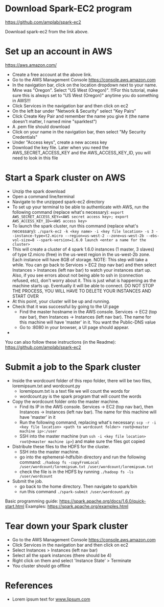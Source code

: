 # Download Spark-EC2 program

https://github.com/amplab/spark-ec2

Download spark-ec2 from the link above.


# Set up an account in AWS
https://aws.amazon.com/

* Create a free account at the above link.
* Go to the AWS Management Console https://console.aws.amazon.com
* In the navigation bar, click on the location dropdown next to your name. Mine was "Oregon". Select "US West (Oregon)". !!!For this tutorial, make sure this is always set to "US West (Oregon)" anytime you do something in AWS!!!
* Click Services in the navigation bar and then click on ec2
* On the left bar under "Network & Security" select "Key Pairs"
* Click Create Key Pair and remember the name you give it (the name doesn't matter, I named mine "sparktest")
* A .pem file should download
* Click on your name in the navigation bar, then select "My Security Credentials"
* Under "Access keys", create a new access key
* Download the key file. Later when you need the AWS_SECRET_ACCESS_KEY and the AWS_ACCESS_KEY_ID, you will need to look in this file


# Start a Spark cluster on AWS

* Unzip the spark download
* Open a command line/terminal
* Navigate to the unzipped spark-ec2 directory
* To set up your terminal to be able to authenticate with AWS, run the following command (replace what's necessary): `export AWS_SECRET_ACCESS_KEY=<AWS secret access key>; export AWS_ACCESS_KEY_ID=<AWS access key>`
* To launch the spark cluster, run this command (replace what's necessary): `./spark-ec2 -k <key name> -i <key file location> -s 3 --instance-type=t2.micro --region=us-west-2 --zone=us-west-2b --ebs-vol-size=8 --spark-version=1.6.0 launch <enter a name for the cluster>`
* This will create a cluster of 4 spark 1.6.0 instances (1 master, 3 slaves) of type t2.micro (free) in the us-west region in the us-west-2b zone. Each instance will have 8GB of storage. NOTE: This step will take a while. You can go back to Services > EC2 (top nav bar) and then select Instances > Instances (left nav bar) to watch your instances start up. Also, if you see errors about not being able to ssh in (connection refused, etc), don't worry about it. This is just what is happening as the machine starts up. Eventually it will be able to connect. DO NOT STOP THE PROCESS, YOU WILL HAVE TO DELETE YOUR INSTANCES AND START OVER
* At this point, your cluster will be up and running.
* Check that it was successful by going to the UI page
  - Find the master hostname in the AWS console. Services -> EC2 (top nav bar), then Instances -> Instances (left nav bar). The name for this machine will have 'master' in it. You want the Public-DNS value
  - Go to <master hostname>:8080 in your browser, a UI page should appear.
*

You can also follow these instructions (in the Readme):
https://github.com/amplab/spark-ec2

# Submit a job to the Spark cluster
* Inside the wordcount folder of this repo folder, there will be two files, loremipsum.txt and wordcount.py
  - loremipsum.txt is a text file we will count the words for
  - wordcount.py is the spark program that will count the words
* Copy the wordcount folder onto the master machine.
  - Find its IP in the AWS console. Services -> EC2 (top nav bar), then Instances -> Instances (left nav bar). The name for this machine will have 'master' in it
  - Run the following command, replacing what's necessary: `scp -r -i <key file location> <path to wordcount folder> root@<master machine ip>:/user`
  - SSH into the master machine (run `ssh -i <key file location> root@<master machine ip>`) and make sure the files got copied
* Distribute these files to the HDFS for the cluster.
  - SSH into the master machine.
  - go into the ephemeral-hdfs/bin directory and run the following command: `./hadoop fs -copyFromLocal /user/wordcount/loremipsum.txt /user/wordcount/loremipsum.txt`
  - check the file is in the HDFS by running `./hadoop fs -ls /user/wordcount`
* Submit the job.
  - go back to the home directory. Then navigate to spark/bin
  - run this command `./spark-submit /user/wordcount.py`

Basic programming guide:
https://spark.apache.org/docs/1.6.0/quick-start.html
Examples:
https://spark.apache.org/examples.html

# Tear down your Spark cluster
* Go to the AWS Management Console https://console.aws.amazon.com
* Click Services in the navigation bar and then click on ec2
* Select Instances > Instances (left nav bar)
* Select all the spark instances (there should be 4)
* Right click on them and select 'Instance State' > Terminate
* You cluster should go offline

# References
* Lorem ipsum text for www.lipsum.com